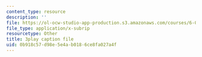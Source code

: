 ```yaml
---
content_type: resource
description: ''
file: https://ol-ocw-studio-app-production.s3.amazonaws.com/courses/6-042j-mathematics-for-computer-science-spring-2015/0b918c57d98e5e4ab0186ce8fa027a4f_et3FOZdI6pk.vtt
file_type: application/x-subrip
resourcetype: Other
title: 3play caption file
uid: 0b918c57-d98e-5e4a-b018-6ce8fa027a4f
---
```

